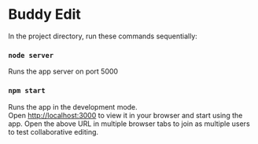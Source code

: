 # Buddy Edit

In the project directory, run these commands sequentially:

### `node server`

Runs the app server on port 5000

### `npm start`

Runs the app in the development mode.\
Open [http://localhost:3000](http://localhost:3000) to view it in your browser and start using the app.
Open the above URL in multiple browser tabs to join as multiple users to test collaborative editing.
